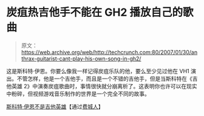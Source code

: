 # 炭疽热吉他手不能在 GH2  播放自己的歌曲

> 原文：<https://web.archive.org/web/http://techcrunch.com:80/2007/01/30/anthrax-guitarist-cant-play-his-own-song-in-gh2/>

这是斯科特·伊恩。你要么像我一样记得炭疽乐队的他，要么至少见过他在 VH1 演出。不管怎样，他是一个吉他手，而且是一个不错的吉他手，但是当斯科特在《吉他英雄 2》中演奏炭疽歌曲时，事情很快就分崩离析了。这表明你也许可以在现实中粉碎，但视频游戏音乐制作的世界是一个完全不同的故事。

[斯科特·伊恩不是吉他英雄](https://web.archive.org/web/20141021035011/http://www.dovetail.tv/app.html?contentId=1606&j=1)【通过[费城人](https://web.archive.org/web/20141021035011/http://feeds.feedburner.com/~r/Phillyist/~3/84001872/whiz_of_the_web_237.php)】